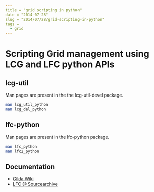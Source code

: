 ```yaml
---
title = "grid scripting in python"
date = "2014-07-28"
slug = "2014/07/28/grid-scripting-in-python"
tags =
  - grid
---
```


# Scripting Grid management using LCG and LFC python APIs

## lcg-util

Man pages are present in the the lcg-util-devel package.

```sh
man lcg_util_python
man lcg_del_python
```

## lfc-python

Man pages are present in the lfc-python package.

```sh
man lfc_python
man lfc2_python
```

## Documentation

* [Gilda Wiki](http://gilda.ct.infn.it/wikimain)
* [LFC @ Sourcearchive](http://lfc.sourcearchive.com/)
